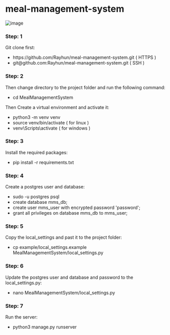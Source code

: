 # meal-management-system

![image](https://user-images.githubusercontent.com/49088060/159311254-89727cfa-8fa2-41f0-940a-fab47c09cbc9.png)

<h3>Step: 1</h3>
Git clone first:
<ul>
    <li>https://github.com/Rayhun/meal-management-system.git ( HTTPS )</li>
    <li>git@github.com:Rayhun/meal-management-system.git ( SSH )</li>
</ul>
<h3>Step: 2</h3>
Then change directory to the project folder and run the following command:
<ul>
    <li>cd MealManagementSystem</li>
</ul>
Then Create a virtual environment and activate it:
<ul>
    <li>python3 -m venv venv</li>
    <li>source venv/bin/activate ( for linux )</li>
    <li>venv\Scripts\activate ( for windows )</li>
</ul>
<h3>Step: 3</h3>
Install the required packages:
<ul>
    <li>pip install -r requirements.txt</li>
</ul>
<h3>Step: 4</h3>
Create a postgres user and database:
<ul>
    <li>sudo -u postgres psql</li>
    <li>create database mms_db;</li>
    <li>create user mms_user with encrypted password 'password';</li>
    <li>grant all privileges on database mms_db to mms_user;</li>
</ul>
<h3>Step: 5</h3>
Copy the local_settings and past it to the project folder:
<ul>
    <li>cp example/local_settings.example MealManagementSystem/local_settings.py</li>
</ul>
<h3>Step: 6</h3>
Update the postgres user and database and password to the local_settings.py:
<ul>
    <li>nano MealManagementSystem/local_settings.py</li>
</ul>
<h3>Step: 7</h3>
Run the server:
<ul>
    <li>python3 manage.py runserver</li>
</ul>

